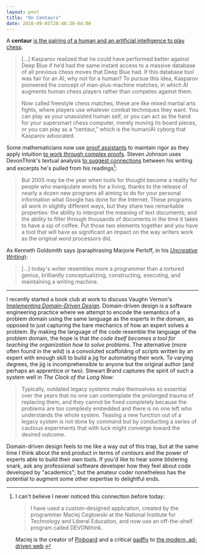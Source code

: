 ```yaml
---
layout: post
title: "On Centaurs"
date: 2016-09-05T20:48:39-04:00
---
```


A **centaur** [is the pairing of a human and an artificial intelligence to play chess](http://www.wired.com/2014/10/future-of-artificial-intelligence/ "The Three Breakthroughs That Have Finally Unleashed AI On the World").

> [...] Kasparov realized that he could have performed better against Deep Blue if he’d had the same instant access to a massive database of all previous chess moves that Deep Blue had. If this database tool was fair for an AI, why not for a human? To pursue this idea, Kasparov pioneered the concept of man-plus-machine matches, in which AI augments human chess players rather than competes against them.
> 
> Now called freestyle chess matches, these are like mixed martial arts fights, where players use whatever combat techniques they want. You can play as your unassisted human self, or you can act as the hand for your supersmart chess computer, merely moving its board pieces, or you can play as a “centaur,” which is the human/AI cyborg that Kasparov advocated.

Some mathematicians now use [proof assistants](https://en.wikipedia.org/wiki/Proof_assistant "Wikipedia: Proof assistant") to maintain rigor as they apply intuition [to work through complex proofs](http://nautil.us/issue/24/error/in-mathematics-mistakes-arent-what-they-used-to-be "In Mathematics, Mistakes Aren’t What They Used To Be"). Steven Johnson uses DevonThink's textual analysis [to suggest connections](http://www.nytimes.com/2005/01/30/books/review/tool-for-thought.html) between his writing and excerpts he's pulled from his readings[^1]:

> But 2005 may be the year when tools for thought become a reality for people who manipulate words for a living, thanks to the release of nearly a dozen new programs all aiming to do for your personal information what Google has done for the Internet. These programs all work in slightly different ways, but they share two remarkable properties: the ability to interpret the meaning of text documents; and the ability to filter through thousands of documents in the time it takes to have a sip of coffee. Put those two elements together and you have a tool that will have as significant an impact on the way writers work as the original word processors did.

As Kenneth Goldsmith says (paraphrasing Marjorie Perloff, in his [_Uncreative Writing_](https://www.amazon.com/Uncreative-Writing-Managing-Language-Digital/dp/0231149913)):

> [...] today's writer resembles more a programmer than a tortured genius, brilliantly conceptualizing, constructing, executing, and maintaining a writing machine.

---- 

I recently started a book club at work to discuss Vaughn Vernon's [_Implementing Domain-Driven Design_](https://www.amazon.com/Implementing-Domain-Driven-Design-Vaughn-Vernon/dp/0321834577). Domain-driven design is a software engineering practice where we attempt to encode the semantics of a problem domain using the same language as the experts in the domain, as opposed to just capturing the bare mechanics of how an expert solves a problem. By making the language of the code resemble the language of the problem domain, the hope is that _the code itself becomes a tool for teaching the organization how to solve problems_. The alternative (more often found in the wild) is a convoluted scaffolding of scripts written by an expert with enough skill to build a jig for automating their work. To varying degrees, the jig is incomprehensible to anyone but the original author (and perhaps an apprentice or two). Stewart Brand captures the spirit of such a system well in _The Clock of the Long Now_:

> Typically, outdated legacy systems make themselves so essential over the years that no one can contemplate the prolonged trauma of replacing them, and they cannot be fixed completely because the problems are too complexly embedded and there is no one left who understands the whole system. Teasing a new function out of a legacy system is not done by command but by conducting a series of cautious experiments that with luck might converge toward the desired outcome.

Domain-driven design feels to me like a way out of this trap, but at the same time I think about the end product in terms of _centaurs_ and the power of experts able to build their own tools. If you'd like to hear some blistering snark, ask any professional software developer how they feel about code developed by "academics"; but the amateur coder nonetheless has the potential to augment some other expertise to delightful ends.

[^1]: I can't believe I never noticed this connection before today:

	> I have used a custom-designed application, created by the programmer Maciej Ceglowski at the National Institute for Technology and Liberal Education, and now use an off-the-shelf program called DEVONthink.

	Maciej is the creator of [Pinboard](https://pinboard.in/u:dehowell) and a critical [gadfly](https://en.wikipedia.org/wiki/Social_gadfly "Social gadfly") to [the modern, ad-driven web](http://idlewords.com/talks/ "Talks by Maciej Ceglowski").

